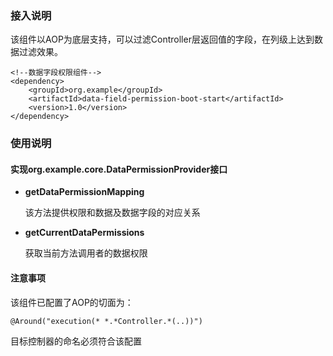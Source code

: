 ### 接入说明

该组件以AOP为底层支持，可以过滤Controller层返回值的字段，在列级上达到数据过滤效果。

```
<!--数据字段权限组件-->
<dependency>
    <groupId>org.example</groupId>
    <artifactId>data-field-permission-boot-start</artifactId>
    <version>1.0</version>
</dependency>
```

### 使用说明

#### 实现org.example.core.DataPermissionProvider接口

- **getDataPermissionMapping**

  该方法提供权限和数据及数据字段的对应关系

- **getCurrentDataPermissions**

  获取当前方法调用者的数据权限

#### 注意事项

该组件已配置了AOP的切面为：

```
@Around("execution(* *.*Controller.*(..))")
```

目标控制器的命名必须符合该配置